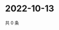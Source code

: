 # 2022-10-13

共 0 条

<!-- BEGIN WEIBO -->
<!-- 最后更新时间 Thu Oct 13 2022 06:02:34 GMT+0800 (China Standard Time) -->

<!-- END WEIBO -->
